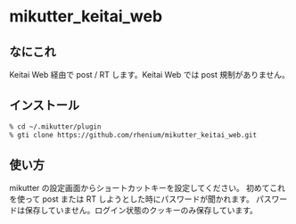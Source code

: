 mikutter\_keitai\_web
===================

なにこれ
--------
Keitai Web 経由で post / RT します。Keitai Web では post 規制がありません。

インストール
------------
```sh
% cd ~/.mikutter/plugin
% gti clone https://github.com/rhenium/mikutter_keitai_web.git

```

使い方
------
mikutter の設定画面からショートカットキーを設定してください。
初めてこれを使って post または RT しようとした時にパスワードが聞かれます。
パスワードは保存していません。ログイン状態のクッキーのみ保存しています。


